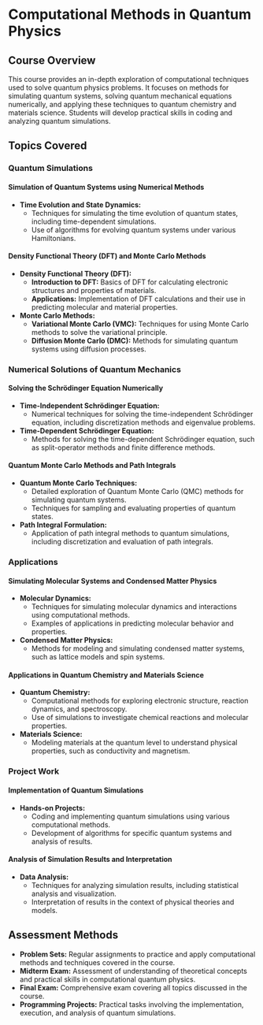 # Computational Methods in Quantum Physics

## Course Overview

This course provides an in-depth exploration of computational techniques used to solve quantum physics problems. It focuses on methods for simulating quantum systems, solving quantum mechanical equations numerically, and applying these techniques to quantum chemistry and materials science. Students will develop practical skills in coding and analyzing quantum simulations.

## Topics Covered

### Quantum Simulations

#### **Simulation of Quantum Systems using Numerical Methods**
- **Time Evolution and State Dynamics:**
  - Techniques for simulating the time evolution of quantum states, including time-dependent simulations.
  - Use of algorithms for evolving quantum systems under various Hamiltonians.

#### **Density Functional Theory (DFT) and Monte Carlo Methods**
- **Density Functional Theory (DFT):**
  - **Introduction to DFT:** Basics of DFT for calculating electronic structures and properties of materials.
  - **Applications:** Implementation of DFT calculations and their use in predicting molecular and material properties.
- **Monte Carlo Methods:**
  - **Variational Monte Carlo (VMC):** Techniques for using Monte Carlo methods to solve the variational principle.
  - **Diffusion Monte Carlo (DMC):** Methods for simulating quantum systems using diffusion processes.

### Numerical Solutions of Quantum Mechanics

#### **Solving the Schrödinger Equation Numerically**
- **Time-Independent Schrödinger Equation:**
  - Numerical techniques for solving the time-independent Schrödinger equation, including discretization methods and eigenvalue problems.
- **Time-Dependent Schrödinger Equation:**
  - Methods for solving the time-dependent Schrödinger equation, such as split-operator methods and finite difference methods.

#### **Quantum Monte Carlo Methods and Path Integrals**
- **Quantum Monte Carlo Techniques:**
  - Detailed exploration of Quantum Monte Carlo (QMC) methods for simulating quantum systems.
  - Techniques for sampling and evaluating properties of quantum states.
- **Path Integral Formulation:**
  - Application of path integral methods to quantum simulations, including discretization and evaluation of path integrals.

### Applications

#### **Simulating Molecular Systems and Condensed Matter Physics**
- **Molecular Dynamics:**
  - Techniques for simulating molecular dynamics and interactions using computational methods.
  - Examples of applications in predicting molecular behavior and properties.
- **Condensed Matter Physics:**
  - Methods for modeling and simulating condensed matter systems, such as lattice models and spin systems.

#### **Applications in Quantum Chemistry and Materials Science**
- **Quantum Chemistry:**
  - Computational methods for exploring electronic structure, reaction dynamics, and spectroscopy.
  - Use of simulations to investigate chemical reactions and molecular properties.
- **Materials Science:**
  - Modeling materials at the quantum level to understand physical properties, such as conductivity and magnetism.

### Project Work

#### **Implementation of Quantum Simulations**
- **Hands-on Projects:**
  - Coding and implementing quantum simulations using various computational methods.
  - Development of algorithms for specific quantum systems and analysis of results.

#### **Analysis of Simulation Results and Interpretation**
- **Data Analysis:**
  - Techniques for analyzing simulation results, including statistical analysis and visualization.
  - Interpretation of results in the context of physical theories and models.

## Assessment Methods

- **Problem Sets:** Regular assignments to practice and apply computational methods and techniques covered in the course.
- **Midterm Exam:** Assessment of understanding of theoretical concepts and practical skills in computational quantum physics.
- **Final Exam:** Comprehensive exam covering all topics discussed in the course.
- **Programming Projects:** Practical tasks involving the implementation, execution, and analysis of quantum simulations.
